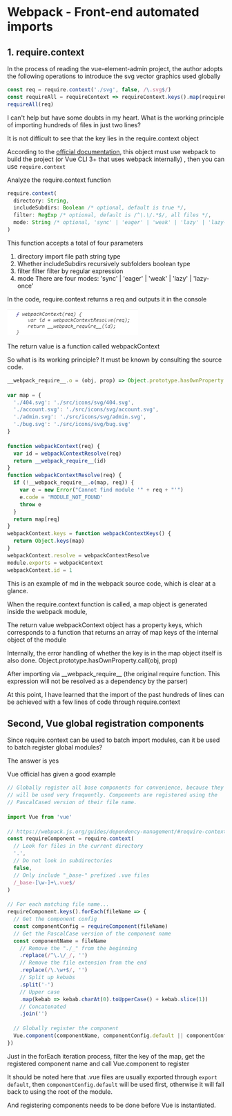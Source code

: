 # Webpack - Front-end automated imports

## 1. require.context

In the process of reading the vue-element-admin project, the author adopts the following operations to introduce the svg vector graphics used globally

```javascript
const req = require.context('./svg', false, /\.svg$/)
const requireAll = requireContext => requireContext.keys().map(requireContext)
requireAll(req)
```

I can't help but have some doubts in my heart. What is the working principle of importing hundreds of files in just two lines?

It is not difficult to see that the key lies in the require.context object

According to the [official documentation](https://webpack.js.org/guides/dependency-management/#require-context), this object must use webpack to build the project (or Vue CLI 3+ that uses webpack internally) , then you can use `require.context`

Analyze the require.context function

```javascript
require.context(
  directory: String,
  includeSubdirs: Boolean /* optional, default is true */,
  filter: RegExp /* optional, default is /^\.\/.*$/, all files */,
  mode: String /* optional, 'sync' | 'eager' | 'weak' | 'lazy' | 'lazy-once', default value is 'sync' */
)
```

This function accepts a total of four parameters

1. directory import file path string type
2. Whether includeSubdirs recursively subfolders boolean type
3. filter filter filter by regular expression
4. mode There are four modes: 'sync' | 'eager' | 'weak' | 'lazy' | 'lazy-once'

In the code, require.context returns a req and outputs it in the console

![webpackContext.png](/images/articles/webpack-context.webp)

The return value is a function called webpackContext

So what is its working principle? It must be known by consulting the source code.

```javascript
__webpack_require__.o = (obj, prop) => Object.prototype.hasOwnProperty.call(obj, prop)

var map = {
  './404.svg': './src/icons/svg/404.svg',
  './account.svg': './src/icons/svg/account.svg',
  './admin.svg': './src/icons/svg/admin.svg',
  './bug.svg': './src/icons/svg/bug.svg'
}

function webpackContext(req) {
  var id = webpackContextResolve(req)
  return __webpack_require__(id)
}
function webpackContextResolve(req) {
  if (!__webpack_require__.o(map, req)) {
    var e = new Error("Cannot find module '" + req + "'")
    e.code = 'MODULE_NOT_FOUND'
    throw e
  }
  return map[req]
}
webpackContext.keys = function webpackContextKeys() {
  return Object.keys(map)
}
webpackContext.resolve = webpackContextResolve
module.exports = webpackContext
webpackContext.id = 1
```

This is an example of md in the webpack source code, which is clear at a glance.

When the require.context function is called, a map object is generated inside the webpack module,

The return value webpackContext object has a property keys, which corresponds to a function that returns an array of map keys of the internal object of the module

Internally, the error handling of whether the key is in the map object itself is also done. Object.prototype.hasOwnProperty.call(obj, prop)

After importing via \_\_webpack_require\_\_ (the original require function. This expression will not be resolved as a dependency by the parser)

At this point, I have learned that the import of the past hundreds of lines can be achieved with a few lines of code through require.context

## Second, Vue global registration components

Since require.context can be used to batch import modules, can it be used to batch register global modules?

The answer is yes

Vue official has given a good example

```javascript
// Globally register all base components for convenience, because they
// will be used very frequently. Components are registered using the
// PascalCased version of their file name.

import Vue from 'vue'

// https://webpack.js.org/guides/dependency-management/#require-context
const requireComponent = require.context(
  // Look for files in the current directory
  '.',
  // Do not look in subdirectories
  false,
  // Only include "_base-" prefixed .vue files
  /_base-[\w-]+\.vue$/
)

// For each matching file name...
requireComponent.keys().forEach(fileName => {
  // Get the component config
  const componentConfig = requireComponent(fileName)
  // Get the PascalCase version of the component name
  const componentName = fileName
    // Remove the "./_" from the beginning
    .replace(/^\.\/_/, '')
    // Remove the file extension from the end
    .replace(/\.\w+$/, '')
    // Split up kebabs
    .split('-')
    // Upper case
    .map(kebab => kebab.charAt(0).toUpperCase() + kebab.slice(1))
    // Concatenated
    .join('')

  // Globally register the component
  Vue.component(componentName, componentConfig.default || componentConfig)
})
```

Just in the forEach iteration process, filter the key of the map, get the registered component name and call Vue.component to register

It should be noted here that .vue files are usually exported through `export default`, then `componentConfig.default` will be used first, otherwise it will fall back to using the root of the module.

And registering components needs to be done before Vue is instantiated.
